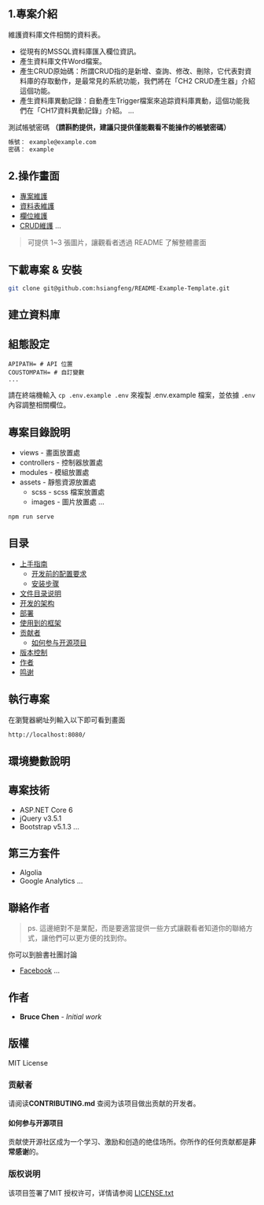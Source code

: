
## 1.專案介紹

維護資料庫文件相關的資料表。
- 從現有的MSSQL資料庫匯入欄位資訊。
- 產生資料庫文件Word檔案。
- 產生CRUD原始碼：所謂CRUD指的是新增、查詢、修改、刪除，它代表對資料庫的存取動作，是最常見的系統功能，我們將在「CH2 CRUD產生器」介紹這個功能。
- 產生資料庫異動記錄：自動產生Trigger檔案來追踪資料庫異動，這個功能我們在「CH17資料異動記錄」介紹。
...


測試帳號密碼 **（請斟酌提供，建議只提供僅能觀看不能操作的帳號密碼）**

```bash
帳號： example@example.com
密碼： example
```


## 2.操作畫面

- [專案維護]()
- [資料表維護]()
- [欄位維護]()
- [CRUD維護]()
...

> 可提供 1~3 張圖片，讓觀看者透過 README 了解整體畫面


## 下載專案 & 安裝

```bash
git clone git@github.com:hsiangfeng/README-Example-Template.git
```

## 建立資料庫


## 組態設定

```env
APIPATH= # API 位置
COUSTOMPATH= # 自訂變數
...
```

請在終端機輸入 `cp .env.example .env` 來複製 .env.example 檔案，並依據 `.env` 內容調整相關欄位。


## 專案目錄說明

- views - 畫面放置處
- controllers - 控制器放置處
- modules - 模組放置處
- assets - 靜態資源放置處
  - scss - scss 檔案放置處
  - images - 圖片放置處
...

```bash
npm run serve
```

## 目录

- [上手指南](#上手指南)
  - [开发前的配置要求](#开发前的配置要求)
  - [安装步骤](#安装步骤)
- [文件目录说明](#文件目录说明)
- [开发的架构](#开发的架构)
- [部署](#部署)
- [使用到的框架](#使用到的框架)
- [贡献者](#贡献者)
  - [如何参与开源项目](#如何参与开源项目)
- [版本控制](#版本控制)
- [作者](#作者)
- [鸣谢](#鸣谢)


## 執行專案

在瀏覽器網址列輸入以下即可看到畫面

```bash
http://localhost:8080/
```

## 環境變數說明



## 專案技術

- ASP.NET Core 6
- jQuery v3.5.1
- Bootstrap v5.1.3
...

## 第三方套件

- Algolia
- Google Analytics
...


## 聯絡作者

> ps. 這邊絕對不是業配，而是要適當提供一些方式讓觀看者知道你的聯絡方式，讓他們可以更方便的找到你。

你可以到臉書社團討論

- [Facebook](https://www.facebook.com/softblock)
...

## 作者

* **Bruce Chen** - *Initial work*

## 版權

MIT License

### 贡献者

请阅读**CONTRIBUTING.md** 查阅为该项目做出贡献的开发者。

#### 如何参与开源项目

贡献使开源社区成为一个学习、激励和创造的绝佳场所。你所作的任何贡献都是**非常感谢**的。

### 版权说明

该项目签署了MIT 授权许可，详情请参阅 [LICENSE.txt](https://github.com/shaojintian/Best_README_template/blob/master/LICENSE.txt)